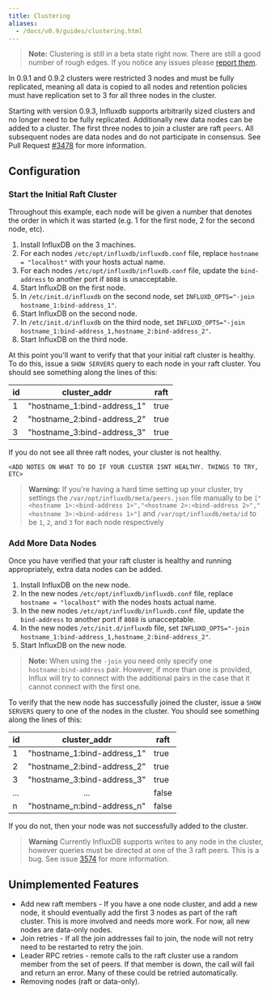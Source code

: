 ```yaml
---
title: Clustering
aliases:
  - /docs/v0.9/guides/clustering.html
---
```


> **Note:** Clustering is still in a beta state right now. There are still a good number of rough edges. If you notice any issues please [report them](https://github.com/influxdb/influxdb/issues/new).

In 0.9.1 and 0.9.2 clusters were restricted 3 nodes and must be fully replicated, meaning all data is copied to all nodes and retention policies must have replication set to 3 for all three nodes in the cluster.

Starting with version 0.9.3, Influxdb supports arbitrarily sized clusters and no longer need to be fully replicated. Additionally new data nodes can be added to a cluster. The first three nodes to join a cluster are raft `peers`. All subsequent nodes are data nodes and do not participate in consensus. See Pull Request [#3478](https://github.com/influxdb/influxdb/pull/3478) for more information.

## Configuration

### Start the Initial Raft Cluster

Throughout this example, each node will be given a number that denotes the order in which it was started (e.g. 1 for the first node, 2 for the second node, etc).

1. Install InfluxDB on the 3 machines.
2. For each nodes `/etc/opt/influxdb/influxdb.conf` file, replace `hostname = "localhost"` with your hosts actual name.
3. For each nodes `/etc/opt/influxdb/influxdb.conf` file, update the `bind-address` to another port if `8088` is unacceptable.
4. Start InfluxDB on the first node.
5. In `/etc/init.d/influxdb` on the second node, set `INFLUXD_OPTS="-join hostname_1:bind-address_1"`.
6. Start InfluxDB on the second node.
7. In `/etc/init.d/influxdb` on the third node, set `INFLUXD_OPTS="-join hostname_1:bind-address_1,hostname_2:bind-address_2"`.
8. Start InfluxDB on the third node.

At this point you'll want to verify that that your initial raft cluster is healthy. To do this, issue a `SHOW SERVERS` query to each node in your raft cluster. You should see something along the lines of this:

| id | cluster_addr | raft |
|----|--------------|------|
|  1 | "hostname_1:bind-address_1" |  true |
|  2 | "hostname_2:bind-address_2" |  true |
|  3 | "hostname_3:bind-address_3" |  true |

If you do not see all three raft nodes, your cluster is not healthy.

`<ADD NOTES ON WHAT TO DO IF YOUR CLUSTER ISNT HEALTHY. THINGS TO TRY, ETC>`

> **Warning:** If you're having a hard time setting up your cluster, try settings the `/var/opt/influxdb/meta/peers.json` file manually to be `["<hostname 1>:<bind-address 1>","<hostname 2>:<bind-address 2>","<hostname 3>:<bind-address 1>"]` and `/var/opt/influxdb/meta/id` to be `1`, `2`, and `3` for each node respectively

### Add More Data Nodes

Once you have verified that your raft cluster is healthy and running appropriately, extra data nodes can be added.

1. Install InfluxDB on the new node.
2. In the new nodes `/etc/opt/influxdb/influxdb.conf` file, replace `hostname = "localhost"` with the nodes hosts actual name.
3. In the new nodes `/etc/opt/influxdb/influxdb.conf` file, update the `bind-address` to another port if `8088` is unacceptable.
2. In the new nodes `/etc/init.d/influxdb` file, set `INFLUXD_OPTS="-join hostname_1:bind-address_1,hostname_2:bind-address_2"`.
3. Start InfluxDB on the new node.

> **Note:** When using the `-join` you need only specify one `hostname:bind-address` pair. However, if more than one is provided, Influx will try to connect with the additional pairs in the case that it cannot connect with the first one.

To verify that the new node has successfully joined the cluster, issue a `SHOW SERVERS` query to one of the nodes in the cluster. You should see something along the lines of this:

| id | cluster_addr | raft |
|----|:--------------:|------|
|  1 | "hostname_1:bind-address_1" |  true  |
|  2 | "hostname_2:bind-address_2" |  true  |
|  3 | "hostname_3:bind-address_3" |  true  |
| ...|        ...                  |  false |
|  n | "hostname_n:bind-address_n" |  false |

If you do not, then your node was not successfully added to the cluster.

> **Warning** Currently InfluxDB supports writes to any node in the cluster, however queries must be directed at one of the 3 raft peers. This is a bug. See issue [3574](https://github.com/influxdb/influxdb/issues/3574) for more information.

## Unimplemented Features

* Add new raft members - If you have a one node cluster, and add a new node, it should eventually add the first 3 nodes as part of the raft cluster.  This is more involved and needs more work.  For now, all new nodes are data-only nodes.
* Join retries - If all the join addresses fail to join, the node will not retry need to be restarted to retry the join.
* Leader RPC retries - remote calls to the raft cluster use a random member from the set of peers.  If that member is down, the call will fail and return an error.  Many of these could be retried automatically.
* Removing nodes (raft or data-only).  

